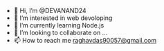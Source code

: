 - 👋 Hi, I’m @DEVANAND24
- 👀 I’m interested in web devoloping
- 🌱 I’m currently learning Node.js
- 💞️ I’m looking to collaborate on ...
- 📫 How to reach me raghavdas90057@gmail.com

<!---
DEVANAND24/DEVANAND24 is a ✨ special ✨ repository because its `README.md` (this file) appears on your GitHub profile.
You can click the Preview link to take a look at your changes.
--->
